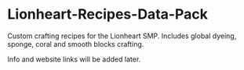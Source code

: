 # Lionheart-Recipes-Data-Pack

Custom crafting recipes for the Lionheart SMP. Includes global dyeing, sponge, coral and smooth blocks crafting.

Info and website links will be added later.
